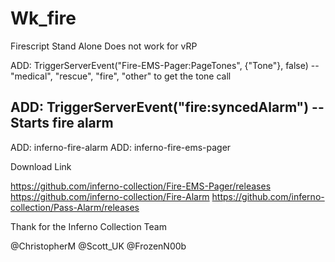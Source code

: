 # Wk_fire
Firescript Stand Alone
Does not work for vRP

ADD: TriggerServerEvent("Fire-EMS-Pager:PageTones", {"Tone"}, false) -- "medical", "rescue", "fire", "other"
to get the tone call

ADD: TriggerServerEvent("fire:syncedAlarm") -- Starts fire alarm
--------------------------------------------------------------------------------------------------
ADD: inferno-fire-alarm
ADD: inferno-fire-ems-pager


Download Link

https://github.com/inferno-collection/Fire-EMS-Pager/releases
https://github.com/inferno-collection/Fire-Alarm
https://github.com/inferno-collection/Pass-Alarm/releases



Thank for the Inferno Collection Team

@ChristopherM
@Scott_UK
@FrozenN00b